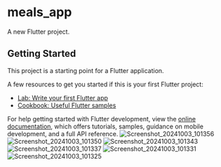 # meals_app

A new Flutter project.

## Getting Started

This project is a starting point for a Flutter application.

A few resources to get you started if this is your first Flutter project:

- [Lab: Write your first Flutter app](https://docs.flutter.dev/get-started/codelab)
- [Cookbook: Useful Flutter samples](https://docs.flutter.dev/cookbook)

For help getting started with Flutter development, view the
[online documentation](https://docs.flutter.dev/), which offers tutorials,
samples, guidance on mobile development, and a full API reference.
![Screenshot_20241003_101356](https://github.com/user-attachments/assets/4b8c51bb-b05b-4f6f-bdf9-79a4b2fa5f4a)
![Screenshot_20241003_101350](https://github.com/user-attachments/assets/6dd2853f-5802-4347-87f9-660d94f0763f)
![Screenshot_20241003_101343](https://github.com/user-attachments/assets/80a01a99-fe3f-40b5-a1d2-cbd62e461865)
![Screenshot_20241003_101337](https://github.com/user-attachments/assets/89aed265-936b-4ea2-ae2c-5ad3b83e72e8)
![Screenshot_20241003_101331](https://github.com/user-attachments/assets/edf5e82b-7bcb-4235-8c3b-a2b7cc81a2d2)
![Screenshot_20241003_101325](https://github.com/user-attachments/assets/455c4ff7-7981-4973-a2fa-85f6aceabe46)
